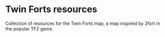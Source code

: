 # Twin Forts resources
Collection of resources for the Twin Forts map, a map inspired by 2fort in the popular TF2 game.
